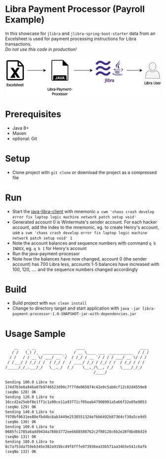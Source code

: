 # Libra Payment Processor (Payroll Example)

In this showcase for `jlibra` and `jlibra-spring-boot-starter` data from an Excelsheet is used for payment processing instructions for Libra transactions.  
_Do not use this code in production!_

![Integration overview](docs/img/libra-overview.png)

# Prerequisites

* Java 8+
* Maven
* optional: Git

# Setup

* Clone project with `git clone` or download the project as a compressed file

# Run

* Start the [java-libra-client](https://github.com/ice09/java-libra-client) with mnemonic `a cwm 'chaos crash develop error fix laptop logic machine network patch setup void'`
* Generated account 0 is Wintermute's sender account. For each hacker account, add the index to the mnemonic, eg. to create Henry's account, use `a cwm 'chaos crash develop error fix laptop logic machine network patch setup void' 1` 
* Note the account balances and sequence numbers with command `q b INDEX`, eg. `q b 1` for Henry's account
* Run the java-payment-processor
* Note how the balances have now changed, account 0 (the sender account) has 700 Libra less, accounts 1-5 balances have increased with 100, 120, .... and the sequence numbers changed accordingly

# Build
 
* Build project with `mvn clean install`
* Change to directory target and start application with `java -jar libra-payment-processor-1.0-SNAPSHOT-jar-with-dependencies.jar`

# Usage Sample

```
    __    _ __                  ____                         ____
   / /   (_) /_  _________ _   / __ \____ ___  ___________  / / /
  / /   / / __ \/ ___/ __ `/  / /_/ / __ `/ / / / ___/ __ \/ / /
 / /___/ / /_/ / /  / /_/ /  / ____/ /_/ / /_/ / /  / /_/ / / /
/_____/_/_.___/_/   \__,_/  /_/    \__,_/\__, /_/   \____/_/_/
                                        /____/

Sending 100.0 Libra to 174d7b3e8a946a07b9746523d90c7f7fde065874c42e9c5ab0cf12c82d4559e8 (seqNo 128) OK
Sending 120.0 Libra to 16ccd2a25ebf8e1ff1c1a90ce11a93771cf05eab47900901a5a66f32e05e9053 (seqNo 129) OK
Sending 140.0 Libra to f970bf0631ee88efbd4bc6ab3449e2538551324e7bb6492b87364cf30a5ce9d5 (seqNo 130) OK
Sending 160.0 Libra to 0685fc1785a6add9434a788b3772ee6688588762c2f80128c6b2e28f0bd88d19 (seqNo 131) OK
Sending 180.0 Libra to 8c7a753da759eb345e382a919bc49f8fffe973936ea33b571aa34b5e541c6afb (seqNo 132) OK
```